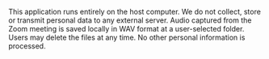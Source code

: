 This application runs entirely on the host computer.
We do not collect, store or transmit personal data to any external server.
Audio captured from the Zoom meeting is saved locally in WAV format at
a user-selected folder. Users may delete the files at any time.
No other personal information is processed.